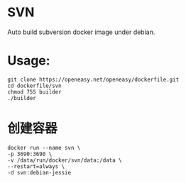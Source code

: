 SVN
==========

Auto build subversion docker image under debian.

# Usage:
```shell
git clone https://openeasy.net/openeasy/dockerfile.git
cd dockerfile/svn
chmod 755 builder
./builder
```

# 创建容器
```shell
docker run --name svn \
-p 3690:3690 \
-v /data/run/docker/svn/data:/data \
--restart=always \
-d svn:debian-jessie
```
